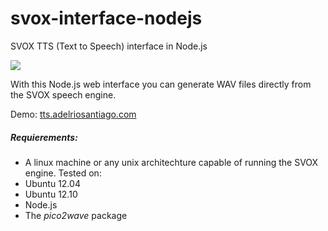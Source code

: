 # svox-interface-nodejs
SVOX TTS (Text to Speech) interface in Node.js

![](http://adelriosantiago.com/articles/images/tts-final.png)

With this Node.js web interface you can generate WAV files directly from the SVOX speech engine.

Demo: [tts.adelriosantiago.com](http://tts.adelriosantiago.com)

##### Requierements:

 - A linux machine or any unix architechture capable of running the SVOX engine.
 Tested on:
  - Ubuntu 12.04
  - Ubuntu 12.10
 - Node.js
 - The *pico2wave* package





